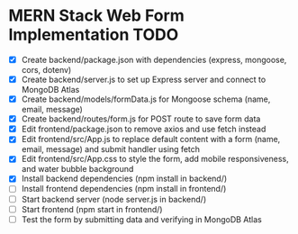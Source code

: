 # MERN Stack Web Form Implementation TODO

- [x] Create backend/package.json with dependencies (express, mongoose, cors, dotenv)
- [x] Create backend/server.js to set up Express server and connect to MongoDB Atlas
- [x] Create backend/models/formData.js for Mongoose schema (name, email, message)
- [x] Create backend/routes/form.js for POST route to save form data
- [x] Edit frontend/package.json to remove axios and use fetch instead
- [x] Edit frontend/src/App.js to replace default content with a form (name, email, message) and submit handler using fetch
- [x] Edit frontend/src/App.css to style the form, add mobile responsiveness, and water bubble background
- [x] Install backend dependencies (npm install in backend/)
- [ ] Install frontend dependencies (npm install in frontend/)
- [ ] Start backend server (node server.js in backend/)
- [ ] Start frontend (npm start in frontend/)
- [ ] Test the form by submitting data and verifying in MongoDB Atlas
